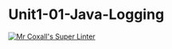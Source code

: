 # Unit1-01-Java-Logging
[![Mr Coxall's Super Linter](https://github.com/ICS4U-Programming-Jedidiah-A/Unit1-01-Java-Logging/workflows/Mr%20Coxall's%20Super%20Linter/badge.svg)](https://github.com/<OWNER>/<REPOSITORY>/actions/)
